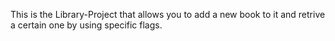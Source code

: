 This is the Library-Project that allows you to add a new book to it and retrive a certain one by using specific flags.
